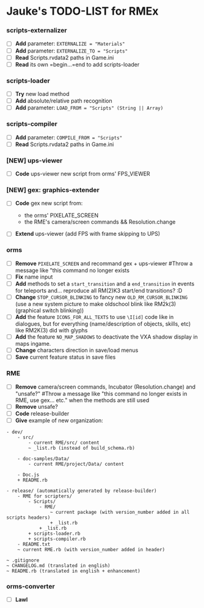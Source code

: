 # Jauke's TODO-LIST for RMEx

### scripts-externalizer

- [ ] **Add** parameter: `EXTERNALIZE = "Materials"`
- [ ] **Add** parameter: `EXTERNALIZE_TO = "Scripts"`
- [ ] **Read** Scripts.rvdata2 paths in Game.ini
- [ ] **Read** its own =begin...=end to add scripts-loader

### scripts-loader

- [ ] **Try** new load method
- [ ] **Add** absolute/relative path recognition
- [ ] **Add** parameter: `LOAD_FROM = "Scripts" (String || Array)`

### scripts-compiler

- [ ] **Add** parameter: `COMPILE_FROM = "Scripts"`
- [ ] **Read** Scripts.rvdata2 paths in Game.ini

### [NEW] ups-viewer

- [ ] **Code** ups-viewer new script from orms' FPS_VIEWER

### [NEW] gex: graphics-extender

- [ ] **Code** gex new script from:

  - the orms' PIXELATE_SCREEN
  - the RME's camera/screen commands && Resolution.change
      
- [ ] **Extend** ups-viewer (add FPS with frame skipping to UPS)

### orms

- [ ] **Remove** `PIXELATE_SCREEN` and recommand gex + ups-viewer #Throw a message like "this command no longer exists
- [ ] **Fix** name input
- [ ] **Add** methods to set a `start_transition` and a `end_transition` in events for teleports and... reproduce all RM(2)K3 start/end transitions? :D
- [ ] **Change** `STOP_CURSOR_BLINKING` to fancy new `OLD_RM_CURSOR_BLINKING` (use a new system picture to make oldschool blink like RM2k(3) (graphical switch blinking))
- [ ] **Add** the feature `ICONS_FOR_ALL_TEXTS` to use `\I[id]` code like in dialogues, but for everything (name/description of objects, skills, etc) like RM2K(3) did with glyphs
- [ ] **Add** the feature `NO_MAP_SHADOWS` to deactivate the VXA shadow display in maps ingame.
- [ ] **Change** characters direction in save/load menus
- [ ] **Save** current feature status in save files

### RME

- [ ] **Remove** camera/screen commands, Incubator (Resolution.change) and "unsafe?" #Throw a message like "this command no longer exists in RME, use gex... etc." when the methods are still used
- [ ] **Remove** unsafe?
- [ ] **Code** release-builder
- [ ] **Give** example of new organization:
```
- dev/
    - src/
        - current RME/src/ content
        ~ _list.rb (instead of build_schema.rb)

    - doc-samples/Data/
        - current RME/project/Data/ content

    - Doc.js        
    + README.rb

- release/ (automatically generated by release-builder)
    - RME for scripters/
        - Scripts/
            - RME/
                ~ current package (with version_number added in all scripts headers)
                + _list.rb
            + _list.rb
        + scripts-loader.rb
        + scripts-compiler.rb
    - README.txt
    ~ current RME.rb (with version_number added in header)

~ .gitignore
~ CHANGELOG.md (translated in english)
~ README.rb (translated in english + enhancement)
```

### orms-converter
- [ ] **Lawl**
